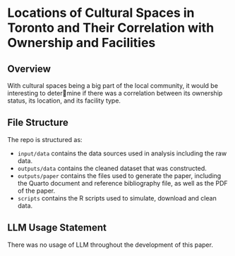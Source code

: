 # Locations of Cultural Spaces in Toronto and Their Correlation with Ownership and Facilities

## Overview
With cultural spaces being a big part of the local community, it would be interesting to determine if there was a correlation between its ownership status, its location, and its facility type.

## File Structure

The repo is structured as:

-   `input/data` contains the data sources used in analysis including the raw data.
-   `outputs/data` contains the cleaned dataset that was constructed.
-   `outputs/paper` contains the files used to generate the paper, including the Quarto document and reference bibliography file, as well as the PDF of the paper. 
-   `scripts` contains the R scripts used to simulate, download and clean data.

## LLM Usage Statement
There was no usage of LLM throughout the development of this paper.
